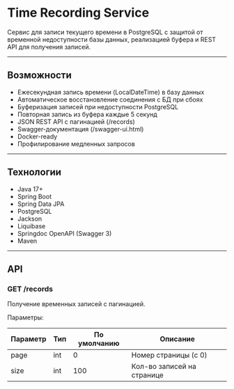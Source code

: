#  Time Recording Service

Сервис для записи текущего времени в PostgreSQL с защитой от временной недоступности базы данных, реализацией буфера и REST API для получения записей.

---

##  Возможности

- Ежесекундная запись времени (LocalDateTime) в базу данных
- Автоматическое восстановление соединения с БД при сбоях
- Буферизация записей при недоступности PostgreSQL
- Повторная запись из буфера каждые 5 секунд
- JSON REST API с пагинацией (/records)
- Swagger-документация (/swagger-ui.html)
- Docker-ready
- Профилирование медленных запросов

---

##  Технологии

- Java 17+
- Spring Boot
- Spring Data JPA
- PostgreSQL
- Jackson
- Liquibase
- Springdoc OpenAPI (Swagger 3)
- Maven

---

##  API

### GET /records

Получение временных записей с пагинацией.

Параметры:

| Параметр | Тип   | По умолчанию | Описание                    |
|----------|--------|---------------|-----------------------------|
| page   | int  | 0           | Номер страницы (с 0)        |
| size   | int  | 100         | Кол-во записей на странице  |

